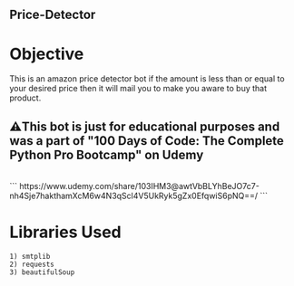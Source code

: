 ## Price-Detector

# Objective
This is an amazon price detector bot if the amount is less than or equal to your desired price then it will mail you to make you aware to buy that product.

<h2>⚠️This bot is just for educational purposes and was a part of "100 Days of Code: The Complete Python Pro Bootcamp" on Udemy</h2> <br>
```
https://www.udemy.com/share/103IHM3@awtVbBLYhBeJO7c7-nh4Sje7hakthamXcM6w4N3qScl4V5UkRyk5gZx0EfqwiS6pNQ==/
```

# Libraries Used
```
1) smtplib
2) requests
3) beautifulSoup
```

